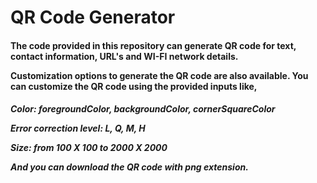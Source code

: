<h1>QR Code Generator</h1>

<h4>The code provided in this repository can generate QR code for text, contact information, URL's and WI-FI network details.
  
Customization options to generate the QR code are also available. You can customize the QR code using the provided inputs like,</h4>
  
<strong>
<h5>

Color: foregroundColor, backgroundColor, cornerSquareColor

Error correction level: L, Q, M, H

Size: from 100 X 100 to 2000 X 2000

And you can download the QR code with png extension.

</h5>
</strong>



